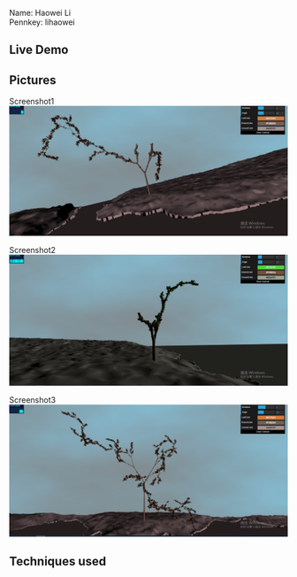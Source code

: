 Name: Haowei Li\
Pennkey: lihaowei

## Live Demo

## Pictures
Screenshot1
![](./screenshot1.png)

Screenshot2
![](./screenshot2.png)

Screenshot3
![](./screenshot3.png)

## Techniques used

